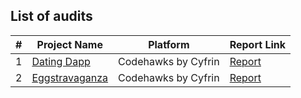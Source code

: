 ## List of audits

| #  | Project Name                                                                 | Platform            | Report Link                                                                                    |
|----|------------------------------------------------------------------------------|---------------------|------------------------------------------------------------------------------------------------|
| 1  | [Dating Dapp](https://codehawks.cyfrin.io/c/2025-02-datingdapp)             | Codehawks by Cyfrin | [Report](https://github.com/danielwangai/dating-dapp-audit/blob/main/audit-data/report.pdf)    |
| 2  | [Eggstravaganza](https://codehawks.cyfrin.io/c/2025-04-eggstravaganza)      | Codehawks by Cyfrin | [Report](https://github.com/majorshift/2025-04-eggstravaganza/tree/main/audit-data/report.pdf) |

